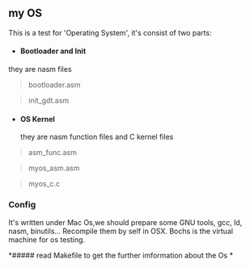 ## my OS

This is a test for 'Operating System', it's consist of two parts:

 * ####  Bootloader and Init

  they are  nasm files

> bootloader.asm

> init_gdt.asm


 * ####  OS Kernel

   they are nasm function files and C kernel files

> asm_func.asm

> myos_asm.asm

> myos_c.c

### Config
 It's written under Mac Os,we should prepare some GNU tools, 
 gcc, ld, nasm, binutils... Recompile them by self in OSX.
 Bochs is the virtual machine for os testing.

*#####  read Makefile to get the further imformation about the Os *

